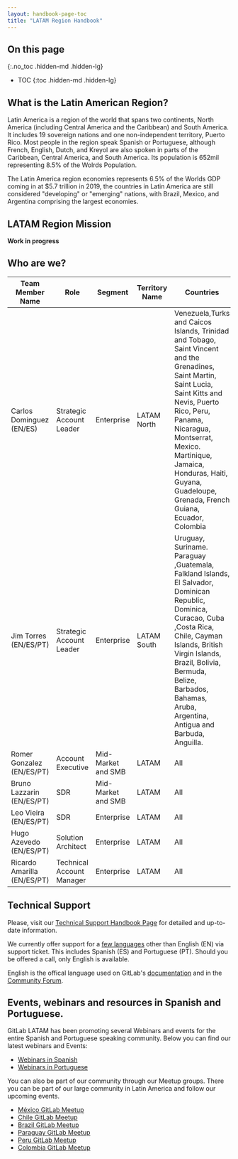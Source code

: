 ```yaml
---
layout: handbook-page-toc
title: "LATAM Region Handbook"
---
```


## On this page

{:.no_toc .hidden-md .hidden-lg}

- TOC
{:toc .hidden-md .hidden-lg}

##  What is the Latin American Region? 

Latin America is a region of the world that spans two continents, North America (including Central America and the Caribbean) and South America. It includes 19 sovereign nations and one non-independent territory, Puerto Rico. Most people in the region speak Spanish or Portuguese, although French, English, Dutch, and Kreyol are also spoken in parts of the Caribbean, Central America, and South America. Its population is 652mil representing 8.5% of the Wolrds Population. 

The Latin America region economies represents 6.5% of the Worlds GDP coming in at $5.7 trillion in 2019, the countries in Latin America are still considered "developing" or "emerging" nations, with Brazil, Mexico, and Argentina comprising the largest economies. 



##  LATAM Region Mission

**Work in progress**

## Who are we?

| Team Member Name | Role | Segment | Territory Name | Countries |
| ---------------- | ---- | ------- | -------------- | ----------|
| Carlos Dominguez (EN/ES) | Strategic Account Leader | Enterprise | LATAM North | Venezuela,Turks and Caicos Islands, Trinidad and Tobago, Saint Vincent and the Grenadines, Saint Martin, Saint Lucia, Saint Kitts and Nevis, Puerto Rico, Peru, Panama, Nicaragua, Montserrat, Mexico. Martinique, Jamaica, Honduras, Haiti, Guyana, Guadeloupe, Grenada, French Guiana, Ecuador, Colombia |
| Jim Torres (EN/ES/PT) | Strategic Account Leader | Enterprise | LATAM South | Uruguay, Suriname. Paraguay ,Guatemala, Falkland Islands, El Salvador, Dominican Republic, Dominica, Curacao, Cuba ,Costa Rica, Chile, Cayman Islands, British Virgin Islands, Brazil, Bolivia, Bermuda, Belize, Barbados, Bahamas, Aruba, Argentina, Antigua and Barbuda, Anguilla. |
| Romer Gonzalez (EN/ES/PT) | Account Executive | Mid-Market and SMB | LATAM | All |
| Bruno Lazzarin (EN/ES/PT) | SDR | Mid-Market and SMB | LATAM | All |
| Leo Vieira (EN/ES/PT) | SDR | Enterprise | LATAM | All |
| Hugo Azevedo (EN/ES/PT) | Solution Architect | Enterprise | LATAM | All |
| Ricardo Amarilla (EN/ES/PT) | Technical Account Manager | Enterprise | LATAM | All |

## Technical Support

Please, visit our [Technical Support Handbook Page](https://about.gitlab.com/support/) for detailed and up-to-date information.

We currently offer support for a [few languages](https://about.gitlab.com/support/#language-support) other than English (EN) via support ticket. This includes Spanish (ES) and Portuguese (PT). Should you be offered a call, only English is available.

English is the offical language used on GitLab's [documentation](https://docs.gitlab.com/) and in the [Community Forum](https://forum.gitlab.com/).

## Events, webinars and resources in Spanish and Portuguese.

GitLab LATAM has been promoting several Webinars and events for the entire Spanish and Portuguese speaking community. Below you can find our latest webinars and Events:

* [Webinars in Spanish](https://learn.gitlab.com/c/youtube-2?x=bzkKkv)
* [Webinars in Portuguese](https://learn.gitlab.com/c/youtube-12?x=NsYXMM)

You can also be part of our community through our Meetup groups. There you can be part of our large community in Latin America and follow our upcoming events.

* [México GitLab Meetup](https://www.meetup.com/es/Mexico-City-GitLab-Meetup/)
* [Chile GitLab Meetup](https://www.meetup.com/es/Santiago-GitLab-Meetup/)
* [Brazil GitLab Meetup](https://www.meetup.com/es/Sao-Paulo-GitLab-Meetup/)
* [Paraguay GitLab Meetup](https://www.meetup.com/es/Paraguay-GitLab-Meetup/)
* [Peru GitLab Meetup](https://www.meetup.com/es/GitLab-Peru/)
* [Colombia GitLab Meetup](https://www.meetup.com/es/GitLab-Colombia/)
